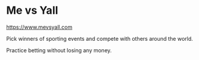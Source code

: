 # Me vs Yall

https://www.mevsyall.com

Pick winners of sporting events and compete with others around the world.

Practice betting without losing any money.
